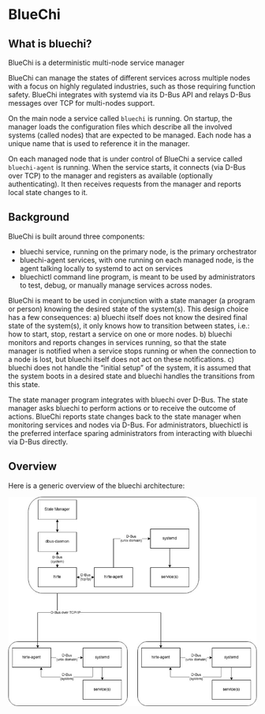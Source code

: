 # BlueChi

## What is bluechi?

BlueChi is a deterministic multi-node service manager

BlueChi can manage the states of different services across multiple nodes with a
focus on highly regulated industries, such as those requiring function safety.
BlueChi integrates with systemd via its D-Bus API and relays D-Bus messages over
TCP for multi-nodes support.

On the main node a service called `bluechi` is running. On startup, the manager
loads the configuration files which describe all the involved systems
(called nodes) that are expected to be managed. Each node has a
unique name that is used to reference it in the manager.

On each managed node that is under control of BlueChi a service called `bluechi-agent`
is running. When the service starts, it connects (via D-Bus over TCP) to the manager
and registers as available (optionally authenticating). It then receives requests
from the manager and reports local state changes to it.

## Background

BlueChi is built around three components:

* bluechi service, running on the primary node, is the primary orchestrator
* bluechi-agent services, with one running on each managed node, is the agent
  talking locally to systemd to act on services
* bluechictl command line program, is meant to be used by administrators to test,
  debug, or manually manage services across nodes.

BlueChi is meant to be used in conjunction with a state manager (a program or
person) knowing the desired state of the system(s). This design choice has a few
consequences: a) bluechi itself does not know the desired final state of the
system(s), it only knows how to transition between states, i.e.: how to start,
stop, restart a service on one or more nodes. b) bluechi monitors and reports
changes in services running, so that the state manager is notified when a
service stops running or when the connection to a node is lost, but bluechi itself
does not act on these notifications. c) bluechi does not handle the “initial
setup” of the system, it is assumed that the system boots in a desired state and
bluechi handles the transitions from this state.

The state manager program integrates with bluechi over D-Bus. The state manager
asks bluechi to perform actions or to receive the outcome of actions. BlueChi
reports state changes back to the state manager when monitoring services and
nodes via D-Bus. For administrators, bluechictl is the preferred interface sparing
administrators from interacting with bluechi via D-Bus directly.

## Overview

Here is a generic overview of the bluechi architecture:

![BlueChi Architecture diagrma](img/bluechi_architecture.jpg)
